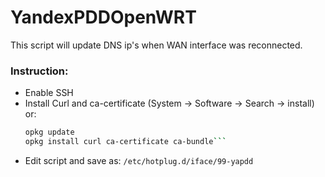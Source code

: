 # YandexPDDOpenWRT
This script will update DNS ip's when WAN interface was reconnected.


### Instruction:
* Enable SSH
* Install Curl and ca-certificate (System -> Software -> Search -> install) or:
  ```bash
  opkg update
  opkg install curl ca-certificate ca-bundle```
* Edit script and save as: `/etc/hotplug.d/iface/99-yapdd`
